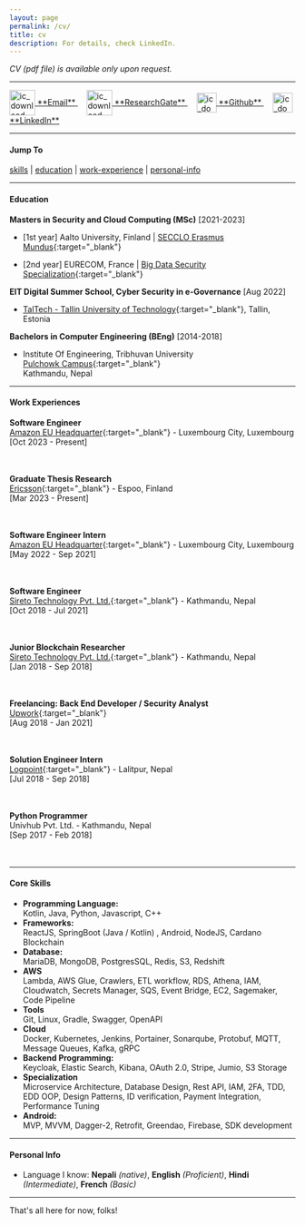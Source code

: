 ```yaml
---
layout: page
permalink: /cv/
title: cv
description: For details, check LinkedIn.
---
```


<i>CV (pdf file) is available only upon request.</i>

---

<a href="mailto:{{ site.email | encode_email }}" target="_blank">
        <img style="vertical-align:middle" src="{{ site.baseurl }}/assets/img/ic_email.png" alt="ic_download" width="45" height="45">
        <span style="">**Email**</span>
</a> &nbsp;&nbsp;&nbsp;
<a href="https://www.researchgate.net/profile/Bipin_Khatiwada" target="_blank">
        <img style="vertical-align:middle" src="{{ site.baseurl }}/assets/img/icon_researchgate.png" alt="ic_download" width="45" height="45">
        <span style="">**ResearchGate**</span>
</a> &nbsp;&nbsp;&nbsp;
<a href="https://github.com/bipinkh" target="_blank">
        <img style="vertical-align:middle" src="{{ site.baseurl }}/assets/img/ic_github.png" alt="ic_download" width="35" height="35">
        <span style="">**Github**</span>
</a> &nbsp;&nbsp;&nbsp;
<a href="https://www.linkedin.com/in/bipinkh" target="_blank">
        <img style="vertical-align:middle" src="{{ site.baseurl }}/assets/img/ic_linkedin.png" alt="ic_download" width="35" height="35">
        <span style="">**LinkedIn**</span>
</a>

---

#### Jump To
[skills](#core)  |  [education](#sec-education) | [work-experience](#experiences)  |  [personal-info](#personalinfo)



---

 <a name="sec-education"/>

#### **Education**

**Masters in Security and Cloud Computing (MSc)** [2021-2023]<br> 

- [1st year] Aalto University, Finland | 
[SECCLO Erasmus Mundus](https://www.secclo.eu/){:target="\_blank"}<br>

- [2nd year] EURECOM, France  | 
[Big Data Security Specialization](https://www.eurecom.fr/en/teaching/master-security-and-cloud-computing-secclo-erasmus-mundus){:target="\_blank"}<br>


**EIT Digital Summer School, Cyber Security in e-Governance** [Aug 2022]<br>
- [TalTech - Tallin University of Technology](https://taltech.ee/en){:target="\_blank"}, Tallin, Estonia<br>

**Bachelors in Computer Engineering (BEng)** [2014-2018]<br>
- Institute Of Engineering, Tribhuvan University<br>
[Pulchowk Campus](http://pcampus.edu.np/){:target="\_blank"}<br>
Kathmandu, Nepal

---

 <a name="experiences"/>

#### **Work Experiences**

**Software Engineer**<br>
[Amazon EU Headquarter](https://www.linkedin.com/company/amazon/){:target="\_blank"} - Luxembourg City, Luxembourg<br>
[Oct 2023 - Present]<br>
<br><br>

**Graduate Thesis Research**<br>
[Ericsson](https://www.ericsson.com/en){:target="\_blank"} - Espoo, Finland<br>
[Mar 2023 - Present]<br>
  <br><br>
  

**Software Engineer Intern**<br>
[Amazon EU Headquarter](https://www.linkedin.com/company/amazon/){:target="\_blank"} - Luxembourg City, Luxembourg<br>
[May 2022 - Sep 2021]<br>
  <br><br>


**Software Engineer**<br>
[Sireto Technology Pvt. Ltd.](https://sireto.com){:target="\_blank"} - Kathmandu, Nepal<br>
[Oct 2018 - Jul 2021]<br>
<br><br>

**Junior Blockchain Researcher**<br>
[Sireto Technology Pvt. Ltd.](https://sireto.com){:target="\_blank"} - Kathmandu, Nepal<br>
[Jan 2018 - Sep 2018]<br>
<br><br>

**Freelancing: Back End Developer / Security Analyst**<br>
[Upwork](https://www.upwork.com/freelancers/~01ecf3081e1704a568){:target="\_blank"}<br>
[Aug 2018 - Jan 2021]<br>
<br><br>



**Solution Engineer Intern**<br>
[Logpoint](https://www.logpoint.com/){:target="\_blank"} - Lalitpur, Nepal<br>
[Jul 2018 - Sep 2018]<br>
  <br><br>

**Python Programmer**<br>
Univhub Pvt. Ltd. - Kathmandu, Nepal<br>
[Sep 2017 - Feb 2018]<br>
<br><br>

---


 <a name="core"/>

#### **Core Skills**
- **Programming Language:**<br>
    Kotlin, Java, Python, Javascript, C++
- **Frameworks:**<br>
    ReactJS, SpringBoot (Java / Kotlin) , Android, NodeJS, Cardano Blockchain
- **Database:**<br>
    MariaDB, MongoDB, PostgresSQL, Redis, S3, Redshift
- **AWS**<br>
    Lambda, AWS Glue, Crawlers, ETL workflow, RDS, Athena, IAM, Cloudwatch,  Secrets Manager, SQS, Event Bridge, EC2, Sagemaker, Code Pipeline
- **Tools**<br>
    Git, Linux, Gradle, Swagger, OpenAPI
- **Cloud**<br>
    Docker, Kubernetes, Jenkins, Portainer, Sonarqube, Protobuf, MQTT, Message Queues, Kafka, gRPC
- **Backend Programming:**<br>
    Keycloak, Elastic Search, Kibana, OAuth 2.0, Stripe, Jumio, S3 Storage
- **Specialization**<br>
Microservice Architecture, Database Design, Rest API, IAM, 2FA, TDD, EDD OOP, Design Patterns, ID verification, Payment Integration, Performance Tuning
- **Android:**<br>
    MVP, MVVM, Dagger-2, Retrofit, Greendao, Firebase, SDK development

--- 

 <a name="personalinfo"/>

#### **Personal Info** <a name="personalinfo"/>
- Language I know: **Nepali** *(native)*, **English** *(Proficient)*, **Hindi** *(Intermediate)*, **French** *(Basic)*

---
<div class="caption">
That's all here for now, folks!
</div>
